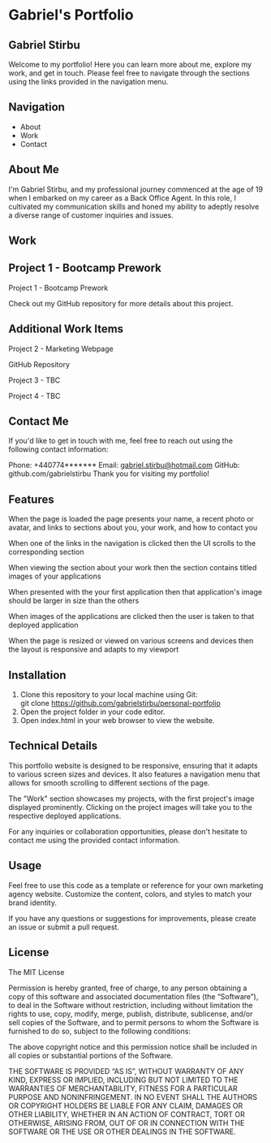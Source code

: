 # Gabriel's Portfolio

## Gabriel Stirbu

Welcome to my portfolio! Here you can learn more about me, explore my work, and get in touch. Please feel free to navigate through the sections using the links provided in the navigation menu.

## Navigation

- About
- Work
- Contact

## About Me

I'm Gabriel Stirbu, and my professional journey commenced at the age of 19 when I embarked on my career as a Back Office Agent. In this role, I cultivated my communication skills and honed my ability to adeptly resolve a diverse range of customer inquiries and issues.

## Work

## Project 1 - Bootcamp Prework

Project 1 - Bootcamp Prework

Check out my GitHub repository for more details about this project.

## Additional Work Items

Project 2 - Marketing Webpage

GitHub Repository

Project 3 - TBC


Project 4 - TBC

## Contact Me

If you'd like to get in touch with me, feel free to reach out using the following contact information:

Phone: +440774*******
Email: gabriel.stirbu@hotmail.com
GitHub: github.com/gabrielstirbu
Thank you for visiting my portfolio!

## Features

When the page is loaded the page presents your name, a recent photo or avatar, and links to sections about you, your work, and how to contact you

When one of the links in the navigation is clicked then the UI scrolls to the corresponding section

When viewing the section about your work then the section contains titled images of your applications

When presented with the your first application then that application's image should be larger in size than the others

When images of the applications are clicked then the user is taken to that deployed application

When the page is resized or viewed on various screens and devices then the layout is responsive and adapts to my viewport

## Installation

1. Clone this repository to your local machine using Git:    
git clone https://github.com/gabrielstirbu/personal-portfolio
2. Open the project folder in your code editor.
3. Open index.html in your web browser to view the website.

## Technical Details

This portfolio website is designed to be responsive, ensuring that it adapts to various screen sizes and devices. It also features a navigation menu that allows for smooth scrolling to different sections of the page.

The "Work" section showcases my projects, with the first project's image displayed prominently. Clicking on the project images will take you to the respective deployed applications.

For any inquiries or collaboration opportunities, please don't hesitate to contact me using the provided contact information.

## Usage

Feel free to use this code as a template or reference for your own marketing agency website. Customize the content, colors, and styles to match your brand identity.

If you have any questions or suggestions for improvements, please create an issue or submit a pull request.

## License

The MIT License

Permission is hereby granted, free of charge, to any person obtaining a copy of this software and associated documentation files (the “Software”), to deal in the Software without restriction, including without limitation the rights to use, copy, modify, merge, publish, distribute, sublicense, and/or sell copies of the Software, and to permit persons to whom the Software is furnished to do so, subject to the following conditions:

The above copyright notice and this permission notice shall be included in all copies or substantial portions of the Software.

THE SOFTWARE IS PROVIDED “AS IS”, WITHOUT WARRANTY OF ANY KIND, EXPRESS OR IMPLIED, INCLUDING BUT NOT LIMITED TO THE WARRANTIES OF MERCHANTABILITY, FITNESS FOR A PARTICULAR PURPOSE AND NONINFRINGEMENT. IN NO EVENT SHALL THE AUTHORS OR COPYRIGHT HOLDERS BE LIABLE FOR ANY CLAIM, DAMAGES OR OTHER LIABILITY, WHETHER IN AN ACTION OF CONTRACT, TORT OR OTHERWISE, ARISING FROM, OUT OF OR IN CONNECTION WITH THE SOFTWARE OR THE USE OR OTHER DEALINGS IN THE SOFTWARE.